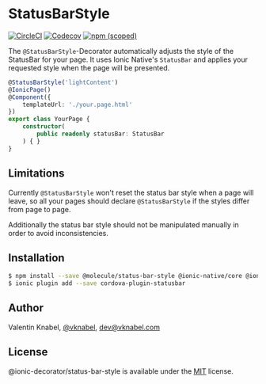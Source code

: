 # StatusBarStyle

[![CircleCI](https://img.shields.io/circleci/project/github/vknabel/status-bar-style.svg?style=flat-square)](https://circleci.com/gh/vknabel/status-bar-style)
[![Codecov](https://img.shields.io/codecov/c/github/vknabel/status-bar-style.svg?style=flat-square)](https://codecov.io/gh/vknabel/status-bar-style)
[![npm (scoped)](https://img.shields.io/npm/v/@ionic-decorator/status-bar-style.svg?style=flat-square)](https://www.npmjs.com/package/@ionic-decorator/status-bar-style)

The `@StatusBarStyle`-Decorator automatically adjusts the style of the StatusBar for your page.
It uses Ionic Native's `StatusBar` and applies your requested style when the page will be presented.

```typescript
@StatusBarStyle('lightContent')
@IonicPage()
@Component({
    templateUrl: './your.page.html'
})
export class YourPage {
    constructor(
        public readonly statusBar: StatusBar
    ) { }
}
```

## Limitations

Currently `@StatusBarStyle` won't reset the status bar style when a page will leave,
so all your pages should declare `@StatusBarStyle` if the styles differ from page to page.

Additionally the status bar style should not be manipulated manually in order to avoid inconsistencies.

## Installation

```bash
$ npm install --save @molecule/status-bar-style @ionic-native/core @ionic-native/status-bar
$ ionic plugin add --save cordova-plugin-statusbar
```

## Author

Valentin Knabel, [@vknabel](https://twitter.com/vknabel), dev@vknabel.com

## License

@ionic-decorator/status-bar-style is available under the [MIT](LICENSE) license.
